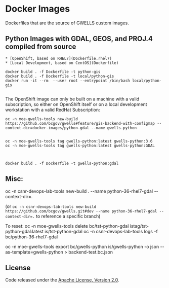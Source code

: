 # Docker Images  

Dockerfiles that are the source of GWELLS custom images.

## Python Images with GDAL, GEOS, and PROJ.4 compiled from source
    * [OpenShift, based on RHEL7](Dockerfile.rhel7)
    * [Local Development, based on CentOS](Dockerfile)


```
docker build . -f Dockerfile -t python-gis
docker build . -f Dockerfile -t local/python-gis
docker run -it --rm  --user root --entrypoint /bin/bash local/python-gis
 
```


The OpenShift image can only be built on a machine with a valid subscription, so either on OpenShift itself or on a local development workstation with a valid RedHat Subscription:


```
oc -n moe-gwells-tools new-build https://github.com/bcgov/gwells#feature/gis-backend-with-configmap --context-dir=docker-images/python-gdal --name gwells-python 


oc -n moe-gwells-tools tag gwells-python:latest gwells-python:3.6
oc -n moe-gwells-tools tag gwells-python:latest gwells-python:GDAL



```



```
docker build . -f Dockerfile -t gwells-python:gdal

```

## Misc:
oc -n csnr-devops-lab-tools new-build .  --name python-36-rhel7-gdal --context-dir=.

(or `oc -n csnr-devops-lab-tools new-build https://github.com/bcgov/gwells.git#dev --name python-36-rhel7-gdal --context-dir=.` to reference a specific branch)

To reset:
oc -n moe-gwells-tools delete bc/tst-python-gdal istag/tst-python-gdal:latest is/tst-python-gdal
oc -n csnr-devops-lab-tools logs -f bc/python-36-rhel7-gdal

oc -n moe-gwells-tools export bc/gwells-python is/gwells-python  -o json --as-template=gwells-python > backend-test.bc.json



## License

Code released under the [Apache License, Version 2.0](https://github.com/bcgov/gwells/blob/master/LICENSE).
